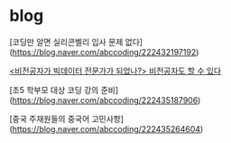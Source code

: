 # blog 

[코딩만 알면 실리콘벨리 입사 문제 없다] (https://blog.naver.com/abccoding/222432197192)

[<비전공자가 빅데이터 전문가가 되었나?> 비전공자도 할 수 있다](https://blog.naver.com/abccoding/222433175312)

[초5 학부모 대상 코딩 강의 준비] (https://blog.naver.com/abccoding/222435187906)

[중국 주재원들의 중국어 고민사항] (https://blog.naver.com/abccoding/222435264604)
